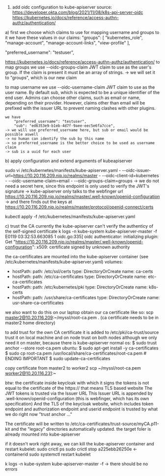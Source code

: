 
1. add oidc configuration to kube-apiserver
source: 
	https://developer.okta.com/blog/2021/11/08/k8s-api-server-oidc
	https://kubernetes.io/docs/reference/access-authn-authz/authentication/

a) first we choose which claims to use for mapping username and groups to it
we have these values in our claims:
  "groups": [
    "kubernetes_role",
    "manage-account",
    "manage-account-links",
    "view-profile"
  ],

  "preferred_username": "testuser",

https://kubernetes.io/docs/reference/access-authn-authz/authentication/
to map groups we use
	--oidc-groups-claim	
		JWT claim to use as the user's group. If the claim is present it must be an array of strings.
	-> we will set it to "groups", which is our new claim

to map username we use
	--oidc-username-claim
		JWT claim to use as the user name. By default sub, which is expected to be a unique identifier of the end user. Admins can choose other claims, such as email or name, depending on their provider. However, claims other than email will be prefixed with the issuer URL to prevent naming clashes with other plugins.

	we have
  		"preferred_username": "testuser",
		"sub": "ed6353e9-b1eb-4d7f-9aee-eec5e6fa7cce",
	-> we will use preferred_username here, but sub or email would be possible aswell
	-> no human can identify the sub by this name
	-> so preferred_username is the better choice to be used as username claim
    -> sub is a uuid for each user

b) apply configuration and extend arguments of kubeapiserver

sudo vi /etc/kubernetes/manifests/kube-apiserver.yaml
    - --oidc-issuer-url=https://10.20.116.209.nip.io/realms/master
    - --oidc-client-id=kubernetes
    - --oidc-username-claim=email
    - --oidc-groups-claim=groups
-> we do not need a secret here, since this endpoint is only used to verify the JWT's signature
-> kube-apiserver only talks to the webfinger url https://10.20.116.209.nip.io/realms/master/.well-known/openid-configuration
-> and there finds out the keys at
	https://10.20.116.209.nip.io/realms/master/protocol/openid-connect/certs

kubectl apply -f /etc/kubernetes/manifests/kube-apiserver.yaml

c) trust the CA
currently the kube-apiserver can't verify the authenticy of the self-signed certificate
	k logs -n kube-system kube-apiserver-master -f
		E0119 03:32:53.663085       1 oidc.go:335] oidc authenticator: initializing plugin: Get "https://10.20.116.209.nip.io/realms/master/.well-known/openid-configuration": x509: certificate signed by unknown authority

the ca-certificates are mounted into the kube-apiserver container (see /etc/kubernetes/manifests/kube-apiserver.yaml)
  volumes:
  - hostPath:
      path: /etc/ssl/certs
      type: DirectoryOrCreate
    name: ca-certs
  - hostPath:
      path: /etc/ca-certificates
      type: DirectoryOrCreate
    name: etc-ca-certificates
  - hostPath:
      path: /etc/kubernetes/pki
      type: DirectoryOrCreate
    name: k8s-certs
  - hostPath:
      path: /usr/share/ca-certificates
      type: DirectoryOrCreate
    name: usr-share-ca-certificates



we also want to do this on our laptop
obtain our ca certificate like so:
scp master2@10.20.116.209:~/myssl/root-ca.pem .
(ca certificate needs to be in master2 home directory)

to add trust for the own CA certificate it is added to /etc/pki/ca-trust/source
trust it on local machine and on node
trust on both nodes although we only need it on master, because there is kube-apiserver
normal os:
	$ sudo trust anchor --store root-ca.pem
ubuntu:
    $ sudo apt-get install -y ca-certificates
    $ sudo cp root-ca.pem /usr/local/share/ca-certificates/root-ca.pem # ENDING IMPORTANT
    $ sudo update-ca-certificates

copy certificate from master2 to worker2
    scp ~/myssl/root-ca.pem worker2@10.20.116.231:~

btw: the certificate inside keycloak with which it signs the tokens is not equal to the certificate of the https:// that means TLS based website
The JWT tokens is trusted via the Issuer URL
    This Issuer URL is appended by .well-known/openid-configuration (this is webfinger, which has its own specification)
And the TLS of the keycloak website, which includes token endpoint and authorization endpoint and userid endpoint is trusted by what we do right now "trust anchor ..."
    

The certificate will be written to /etc/ca-certificates/trust-source/myCA.p11-kit and the "legacy" directories automatically updated. 
the target foler is already mounted into kube-apiserver

if it doesn't work right away, we can kill the kube-apiserver container and restart kubelet:
    sudo crictl ps
    sudo crictl stop a225ebb26250e <- containerid
    sudo systemctl restart kubelet

k logs -n kube-system kube-apiserver-master -f
	-> there should be no errors


